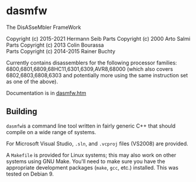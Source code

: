# dasmfw
The DisASseMbler FrameWork

Copyright (c) 2015-2021 Hermann Seib
&#13;&#10;Parts Copyright (c) 2000 Arto Salmi  
&#13;&#10;Parts Copyright (c) 2013 Colin Bourassa  
&#13;&#10;Parts Copyright (c) 2014-2015 Rainer Buchty

Currently contains disassemblers for the following processor families:
6800,6801,6809,68HC11,6301,6309,AVR8,68000
(which also covers 6802,6803,6808,6303 and potentially more using the same instruction set as one of the above).

Documentation is in [dasmfw.htm](dasmfw.htm)


## Building

`dasmfw`is a command line tool written in
fairly generic C++ that should compile on a wide range of systems.

For Microsoft Visual Studio, `.sln`, and `.vcproj` files (VS2008) are provided.

A `Makefile` is provided for Linux systems; this may also work on
other systems using GNU Make. You'll need to make sure you have the
appropriate development packages (`make`, `gcc`, etc.) installed. This
was tested on Debian 9.

